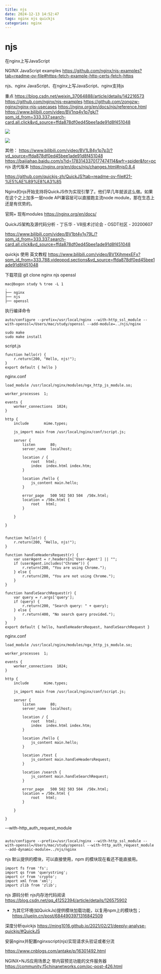 ```yaml
---
title: njs
date: 2024-12-13 14:52:47
tags: nginx njs quickjs
categories: nginx
---
```



# njs


在nginx上写JavaScript


NGINX JavaScript examples
https://github.com/nginx/njs-examples?tab=readme-ov-file#https-fetch-example-http-certs-fetch-https

njs、nginx JavaScript、在nginx上写JavaScript、nginx支持js

重点
https://blog.csdn.net/weixin_37064888/article/details/142216573
https://github.com/nginx/njs-examples
https://github.com/zongzw-nginx/nginx-njs-usecases
https://nginx.org/en/docs/njs/reference.html
https://www.bilibili.com/video/BV1nq4y1p7gk/?spm_id_from=333.337.search-card.all.click&vd_source=ffda878df0ed45bee1ade91d8f451048


![](../images/njs_01.png)

![](../images/njs_02.png)





其他：
https://www.bilibili.com/video/BV1LB4y1p7p3/?vd_source=ffda878df0ed45bee1ade91d8f451048
https://baijiahao.baidu.com/s?id=1783143370177474114&wfr=spider&for=pc
njs 迭代版本
https://nginx.org/en/docs/njs/changes.html#njs0.8.4


https://github.com/quickjs-zh/QuickJS?tab=readme-ov-file#21-%E5%AE%89%E8%A3%85

Nginx的njs开始支持将QuickJS作为实现引擎了。他们早几年就该这么做。如果在这个之上加多一层node API兼容层可以直接跑主流node module，那在生态上还是有优势的。


官网+ 现有modules
https://nginx.org/en/docs/

QuickJS架构及源代码分析 - 丁乐华 - V8技术讨论会 - OSDT社区 - 20200607

https://www.bilibili.com/video/BV1bt4y1y79L/?spm_id_from=333.337.search-card.all.click&vd_source=ffda878df0ed45bee1ade91d8f451048


quickjs 使用 英文教程
https://www.bilibili.com/video/BV1XjhmexEFx?spm_id_from=333.788.videopod.sections&vd_source=ffda878df0ed45bee1ade91d8f451048


下载项目
git clone nginx njs openssl

```
mac@bogon study % tree -L 1
.
├── nginx
├── njs
├── openssl

```

执行编译命令

```
auto/configure --prefix=/usr/local/nginx --with-http_ssl_module --with-openssl=/Users/mac/study/openssl --add-module=../njs/nginx

sudo make
sudo make install

```


script.js

```
function hello(r) {
    r.return(200, "Hello, njs!");
}
export default { hello }

```

nginx.conf

```
load_module /usr/local/nginx/modules/ngx_http_js_module.so;

worker_processes  1;

events {
    worker_connections  1024;
}

http {
    include       mime.types;
    
    js_import main from /usr/local/nginx/conf/script.js;

    server {
        listen       80;
        server_name  localhost;

        location / {
            root   html;
            index  index.html index.htm;
        }
    
        location /hello {
            js_content main.hello;
        }

        error_page   500 502 503 504  /50x.html;
        location = /50x.html {
            root   html;
        }

    }

}

```
```

function hello(r) {
    r.return(200, "Hello, njs!");
}

function handleHeadersRequest(r) {
    var userAgent = r.headersIn['User-Agent'] || "";
    if (userAgent.includes("Chrome")) {
        r.return(200, "You are using Chrome.");
    } else {
        r.return(200, "You are not using Chrome.");
    }
}

function handleSearchRequest(r) {
    var query = r.args['query'];
    if (query) {
        r.return(200, "Search query: " + query);
    } else {
        r.return(400, "No search query provided.");
    }
}
export default { hello, handleHeadersRequest, handleSearchRequest }

```

nginx.conf

```
load_module /usr/local/nginx/modules/ngx_http_js_module.so;

worker_processes  1;

events {
    worker_connections  1024;
}

http {
    include       mime.types;
    
    js_import main from /usr/local/nginx/conf/script.js;

    server {
        listen       80;
        server_name  localhost;

        location / {
            root   html;
            index  index.html index.htm;
        }
    
        location /hello {
            js_content main.hello;
        }

        location /test {
            js_content main.handleHeadersRequest;
        }

        location /search {
            js_content main.handleSearchRequest;
        }

        error_page   500 502 503 504  /50x.html;
        location = /50x.html {
            root   html;
        }

    }

}

```

--with-http_auth_request_module

```

auto/configure --prefix=/usr/local/nginx --with-http_ssl_module --with-openssl=/Users/mac/study/openssl --with-http_auth_request_module --add-dynamic-module=../njs/nginx

```


njs 默认提供的模块，可以直接使用，npm 的模块现在看还不能直接用。

```
import fs from 'fs';
import qs from 'querystring';
import cr from 'crypto';
import xml from 'xml';
import zlib from 'zlib';

```

njs 源码分析
njs内存池代码阅读
https://blog.csdn.net/qq_41252394/article/details/126575902




- 为其它环境(如QuickJs)提供模块加载功能，以复用npm上的模块包；
https://juejin.cn/post/6844903971316842509


深度分析quickjs
https://ming1016.github.io/2021/02/21/deeply-analyse-quickjs/#QuickJS


安装nginx并配置nginxscript(njs)实现请求头验证或者分流


https://www.cnblogs.com/antake/p/16301492.html


NGINX+NJS应用场景之 带内容预览功能的文件服务器
https://community.f5chinanetworks.com/pc-post-426.html